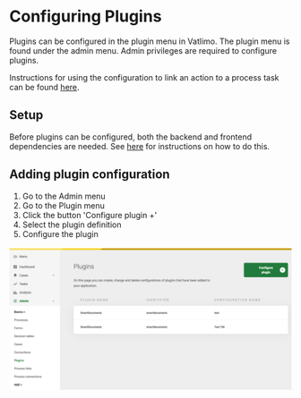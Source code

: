 # Configuring Plugins

Plugins can be configured in the plugin menu in Vatlimo. The plugin menu is found under the admin menu. Admin privileges
are required to configure plugins.

Instructions for using the configuration to link an action to a process task can be found 
[here](create-process-link.md).

## Setup
Before plugins can be configured, both the backend and frontend dependencies are needed. 
See [here](../../valtimo-implementation/modules/core/plugin.md) for instructions on how to do this.

## Adding plugin configuration

1. Go to the Admin menu
2. Go to the Plugin menu
3. Click the button 'Configure plugin +'
4. Select the plugin definition
5. Configure the plugin

![Configuring a plugin](img/configure-plugin.png)
